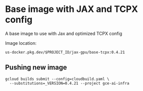 # Base image with JAX and TCPX config

A base image to use with Jax and optimized TCPX config

Image location:
```
us-docker.pkg.dev/$PROJECT_ID/jax-gpu/base-tcpx:0.4.21
```

## Pushing new image
```
gcloud builds submit --config=cloudbuild.yaml \
  --substitutions=_VERSION=0.4.21 --project gce-ai-infra
```